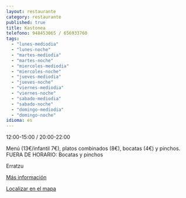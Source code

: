 ```yaml
---
layout: restaurante
category: restaurante
published: true
title: Kastonea
telefono: 948453065 / 656933760
tags: 
  - "lunes-mediodia"
  - "lunes-noche"
  - "martes-mediodia"
  - "martes-noche"
  - "miercoles-mediodia"
  - "miercoles-noche"
  - "jueves-mediodia"
  - "jueves-noche"
  - "viernes-mediodia"
  - "viernes-noche"
  - "sabado-mediodia"
  - "sabado-noche"
  - "domingo-mediodia"
  - "domingo-noche"
idioma: es
---
```


12:00-15:00 / 20:00-22:00


Menú (13€/infantil 7€), platos combinados (8€), bocatas (4€) y pinchos. 
FUERA DE HORARIO: Bocatas y pinchos

Erratzu

[Más información](http://www.consorciobertiz.org/consorcio/dondecomer/restaurantes/erratzu-es-0-181/restaurante-kastonea.html)

[Localizar en el mapa](https://maps.google.es/maps?q=restaurante+kastonea+erratzu&amp;hl=es&amp;ll=43.181491,-1.455774&amp;spn=0.010186,0.01929&amp;sll=43.357722,-1.413884&amp;sspn=0.081252,0.154324&amp;t=h&amp;hq=restaurante+kastonea&amp;hnear=Erratzu,+Navarra&amp;z=16&amp;iwloc=A "Restaurante Kastonea")